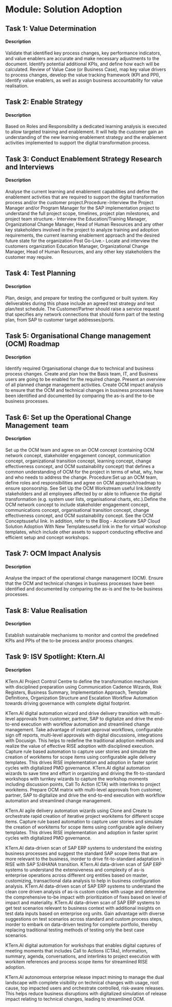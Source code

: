 
# Module: Solution Adoption
## Task 1: Value Determination
#### Description
Validate that identified key process changes, key performance indicators, and value enablers are accurate and make necessary adjustments to the document. Identify potential additional KPIs, and define how each will be calculated. Review of Value Case (or Business Case), map key value drivers to process changes, develop the value tracking framework (KPI and PPI), identify value enablers, as well as assign business accountability for value realisation.

## Task 2: Enable Strategy
#### Description
Based on Roles and Responsibility a dedicated learning analysis is executed to allow targeted training and enablement. It will help the customer gain an understanding of the new learning enablement strategy and the enablement activities implemented to support the digital transformation process.

## Task 3: Conduct Enablement Strategy Research and Interviews
#### Description
Analyse the current learning and enablement capabilities and define the enablement activities that are required to support the digital transformation process and/or the customer project.Procedure:-Interview the Project Manager and/or Program Manager for the SAP implementation project to understand the full project scope, timelines, project plan milestones, and project team structure.- Interview the Education/Training Manager, Organizational Change Manager, Head of Human Resources and any other key stakeholders involved in the project to analyze training and adoption requirements, the current learning enablement approach and the desired future state for the organization Post Go-Live.- Locate and interview the customers organization Education Manager, Organizational Change Manager, Head of Human Resources, and any other key stakeholders the customer may require.

## Task 4: Test Planning
#### Description
Plan, design, and prepare for testing the configured or built system. Key deliverables during this phase include an agreed test strategy and test plan/test schedule. The Customer/Partner should raise a service request that specifies any network connections that should form part of the testing plan, from SAP to customer target addresses/ports.

## Task 5: Organisational Change management (OCM) Roadmap
#### Description
Identify required Organisational change due to technical and business process changes. Create and plan how the Basis team, IT, and Business users are going to be enabled for the required change. Present an overview of all planned change management activities. Create OCM impact analysis to ensure that the OCM and technical changes in business processes have been identified and documented by comparing the as-is and the to-be business processes.

## Task 6: Set up the Operational Change Management  team
#### Description
Set up the OCM team and agree on an OCM concept (containing OCM network concept, stakeholder engagement concept, communication concept, organizational transition concept, learning concept, change effectiveness concept, and OCM sustainability concept) that defines a common understanding of OCM for the project in terms of what, why, how and who needs to address the change. Procedure:Set up an OCM team, define roles and responsibilities and agree on OCM approach/roadmap to ensure sponsorship. See Set Up the OCM Workstream useful link.Identify stakeholders and all employees affected by or able to influence the digital transformation (e.g. system user lists, organisational charts, etc.).Define the OCM network concept to include stakeholder engagement concept, communications concept, organisational transition concept, change effectiveness concept, and OCM sustainability concept. See the OCM Conceptsuseful link. In addition, refer to the Blog - Accelerate SAP Cloud Solution Adoption With New Templatesuseful link in the for virtual workshop templates, which include other assets to support conducting effective and efficient setup and concept workshops.

## Task 7: OCM Impact Analysis
#### Description
Analyse the impact of the operational change management (OCM). Ensure that the OCM and technical changes in business processes have been identified and documented by comparing the as-is and the to-be business processes.

## Task 8: Value Realisation
#### Description
Establish sustainable mechanisms to monitor and control the predefined KPIs and PPIs of the to-be process and/or process changes.

## Task 9: ISV Spotlight: Ktern.AI
#### Description
KTern.AI Project Control Centre to define the transformation mechanism with disciplined preparation using Communication Cadence Wizards, Risk Registers, Business Summary, Implementation Approach, Template Definitions, Organization Structure and Escalation Workflow Automation towards driving governance with complete digital footprint.

KTern.AI digital automation wizard and drive delivery transition with multi-level approvals from customer, partner, SAP to digitalize and drive the end-to-end execution with workflow automation and streamlined change management. Take advantage of instant approval workflows, configurable sign off reports, multi-level approvals with digital discussions, integrations with Docusign. This helps to redefine the traditional adoption methods and realize the value of effective RISE adoption with disciplined execution. Capture rule based automation to capture user stories and simulate the creation of workitems for scope items using configurable agile delivery templates. This drives RISE implementation and adoption in faster sprint cycles with digitalized PMO governance. KTern.AI digital automation wizards to save time and effort in organizing and driving the fit-to-standard workshops with turnkey wizards to capture the workshop moments including discussion points, Call To Action (CTA) with interlinks to project workitems. Prepare OCM matrix with multi-level approvals from customer, partner, SAP to digitalize and drive the end-to-end execution with workflow automation and streamlined change management.

KTern.AI agile delivery automation wizards using Clone and Create to orchestrate rapid creation of iterative project workitems for different scope items. Capture rule based automation to capture user stories and simulate the creation of workitems for scope items using configurable agile delivery templates. This drives RISE implementation and adoption in faster sprint cycles with digitalized PMO governance.

KTern.AI data-driven scan of SAP ERP systems to understand the existing business processes and suggest the standard SAP scope items that are more relevant to the business, inorder to drive fit-to-standard adaptation in RISE with SAP S/4HANA transition. KTern.AI data-driven scan of SAP ERP systems to understand the extensiveness and complexity of as-is enterprise operations across different org entities based on master, customizing, transactional data analysis to help in business configuration analysis. KTern.AI data-driven scan of SAP ERP systems to understand the clean core driven analysis of as-is custom codes with usage and determine the comprehensive to-be impact with prioritization of fixes based on level of impact and materiality. KTern.AI data-driven scan of SAP ERP systems to get test scenarios relevant to business context with additional insights on test data inputs based on enterprise org units. Gain advantage with diverse suggestions on test scenarios across standard and custom process steps, inorder to embark on data-driven testing for complete portfolio, thereby replacing traditional testing methods of testing only the best case scenarios.

KTern.AI digital automation for workshops that enables digital captures of meeting moments that includes Call to Actions (CTAs), information, summary, agenda, conversations, and interlinks to project execution with workitem references and process scope items for streamlined RISE adoption. 

KTern.AI autonomous enterprise release impact mining to manage the dual landscape with complete visibility on technical changes with usage, root cause, top impacted users and orchestrate controlled, risk-aware releases. This helps reduce business disruptions with digitalized simulation of release impact relating to technical changes, leading to streamlined OCM.
